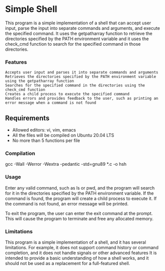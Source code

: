

#  Simple Shell

This program is a simple implementation of a shell that can accept user input, parse the input into separate commands and arguments, and execute the specified command.
It uses the getpatharray function to retrieve the directories specified by the PATH environment variable and it uses the check_cmd function to search for the specified command in those directories.

###   Features

    Accepts user input and parses it into separate commands and arguments
    Retrieves the directories specified by the PATH environment variable using the getpatharray function
    Searches for the specified command in the directories using the check_cmd function
    Creates a child process to execute the specified command
    Handles errors and provides feedback to the user, such as printing an error message when a command is not found

## Requirements
- Allowed editors: vi, vim, emacs
- All the files will be compiled on Ubuntu 20.04 LTS
- No more than 5 functions per file

### Compilation

gcc -Wall -Werror -Wextra -pedantic -std=gnu89 *.c -o hsh
### Usage

 Enter any valid command, such as ls or pwd, and the program will search for it in the directories specified by the PATH environment variable.
If the command is found, the program will create a child process to execute it. If the command is not found, an error message will be printed.

To exit the program, the user can enter the exit command at the prompt. This will cause the program to terminate and free any allocated memory.

### Limitations

This program is a simple implementation of a shell, and it has several limitations.
For example, it does not support command history or command completion, and it does not handle signals or other advanced features
It is intended to provide a basic understanding of how a shell works, and it should not be used as a replacement for a full-featured shell.
